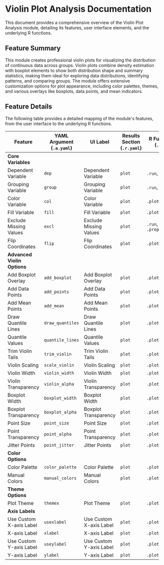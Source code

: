 # Violin Plot Analysis Documentation

This document provides a comprehensive overview of the Violin Plot Analysis module, detailing its features, user interface elements, and the underlying R functions.

## Feature Summary

This module creates professional violin plots for visualizing the distribution of continuous data across groups. Violin plots combine density estimation with boxplot elements to show both distribution shape and summary statistics, making them ideal for exploring data distributions, identifying patterns, and comparing groups. The module offers extensive customization options for plot appearance, including color palettes, themes, and various overlays like boxplots, data points, and mean indicators.

## Feature Details

The following table provides a detailed mapping of the module's features, from the user interface to the underlying R functions.

| Feature                          | YAML Argument (`.a.yaml`)      | UI Label                               | Results Section (`.r.yaml`)         | R Function (`.b.R`)                  |
| -------------------------------- | ------------------------------ | -------------------------------------- | ----------------------------------- | ------------------------------------ |
| **Core Variables**               |                                |                                        |                                     |                                      |
| Dependent Variable               | `dep`                          | Dependent Variable                     | `plot`                              | `.run`, `.plot`                      |
| Grouping Variable                | `group`                        | Grouping Variable                      | `plot`                              | `.run`, `.plot`                      |
| Color Variable                   | `col`                          | Color Variable                         | `plot`                              | `.plot`                              |
| Fill Variable                    | `fill`                         | Fill Variable                          | `plot`                              | `.plot`                              |
| Exclude Missing Values           | `excl`                         | Exclude Missing Values                 | `plot`                              | `.run`, `.prepareData`               |
| Flip Coordinates                 | `flip`                         | Flip Coordinates                       | `plot`                              | `.plot`                              |
| **Advanced Violin Options**      |                                |                                        |                                     |                                      |
| Add Boxplot Overlay              | `add_boxplot`                  | Add Boxplot Overlay                    | `plot`                              | `.plot`                              |
| Add Data Points                  | `add_points`                   | Add Data Points                        | `plot`                              | `.plot`                              |
| Add Mean Points                  | `add_mean`                     | Add Mean Points                        | `plot`                              | `.plot`                              |
| Draw Quantile Lines              | `draw_quantiles`               | Draw Quantile Lines                    | `plot`                              | `.plot`                              |
| Quantile Values                  | `quantile_lines`               | Quantile Values                        | `plot`                              | `.plot`                              |
| Trim Violin Tails                | `trim_violin`                  | Trim Violin Tails                      | `plot`                              | `.plot`                              |
| Violin Scaling                   | `scale_violin`                 | Violin Scaling                         | `plot`                              | `.plot`                              |
| Violin Width                     | `violin_width`                 | Violin Width                           | `plot`                              | `.plot`                              |
| Violin Transparency              | `violin_alpha`                 | Violin Transparency                    | `plot`                              | `.plot`                              |
| Boxplot Width                    | `boxplot_width`                | Boxplot Width                          | `plot`                              | `.plot`                              |
| Boxplot Transparency             | `boxplot_alpha`                | Boxplot Transparency                   | `plot`                              | `.plot`                              |
| Point Size                       | `point_size`                   | Point Size                             | `plot`                              | `.plot`                              |
| Point Transparency               | `point_alpha`                  | Point Transparency                     | `plot`                              | `.plot`                              |
| Jitter Points                    | `point_jitter`                 | Jitter Points                          | `plot`                              | `.plot`                              |
| **Color Options**                |                                |                                        |                                     |                                      |
| Color Palette                    | `color_palette`                | Color Palette                          | `plot`                              | `.plot`                              |
| Manual Colors                    | `manual_colors`                | Manual Colors                          | `plot`                              | `.plot`                              |
| **Theme Options**                |                                |                                        |                                     |                                      |
| Plot Theme                       | `themex`                       | Plot Theme                             | `plot`                              | `.plot`                              |
| **Axis Labels**                  |                                |                                        |                                     |                                      |
| Use Custom X-axis Label          | `usexlabel`                    | Use Custom X-axis Label                | `plot`                              | `.plot`                              |
| X-axis Label                     | `xlabel`                       | X-axis Label                           | `plot`                              | `.plot`                              |
| Use Custom Y-axis Label          | `useylabel`                    | Use Custom Y-axis Label                | `plot`                              | `.plot`                              |
| Y-axis Label                     | `ylabel`                       | Y-axis Label                           | `plot`                              | `.plot`                              |
